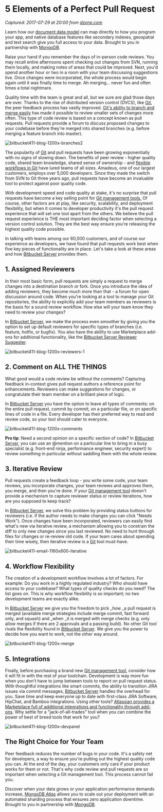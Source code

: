# 5 Elements of a Perfect Pull Request

_Captured: 2017-07-29 at 20:00 from [dzone.com](https://dzone.com/articles/5-elements-of-a-perfect-pull-request?edition=311401&utm_source=Daily%20Digest&utm_medium=email&utm_campaign=Daily%20Digest%202017-07-29)_

Learn how our [document data model](https://dzone.com/go?i=225226&u=https%3A%2F%2Fwww.mongodb.com%2Fcloud%2Fatlas%2Flp%2Ftry-3%3Futm_medium%3DDisplay%26utm_source%3Ddzone%26utm_campaign%3DWW_Reg_ATLAS_Dzone%26utm_content%3Dpre-post-roll%26utm_term%3D1%26jmp%3Ddzone-ad) can map directly to how you program your app, and native database features like secondary indexes, geospatial and text search give you full access to your data. Brought to you in partnership with [MongoDB](https://dzone.com/go?i=225226&u=https%3A%2F%2Fwww.mongodb.com%2Fcloud%2Fatlas%2Flp%2Ftry-3%3Futm_medium%3DDisplay%26utm_source%3Ddzone%26utm_campaign%3DWW_Reg_ATLAS_Dzone%26utm_content%3Dpre-post-roll%26utm_term%3D1%26jmp%3Ddzone-ad).

Raise your hand if you remember the days of in-person code reviews. You may recall entire afternoons spent checking out changes from SVN, running them locally, and making notes of areas that could be improved. Next, you'd spend another hour or two in a room with your team discussing suggestions live. Once changes were incorporated, the whole process would begin again until it was finally time to merge. Ah merging… never fun and often times a total nightmare.

Quality time with the team is great and all, but we sure are glad those days are over. Thanks to the rise of distributed version control (DVCS), like [Git](https://bitbucket.org/product?utm_source=dzone&utm_medium=paid-content&utm_content=5-pull-request-must-haves&utm_campaign=bitbucket_adexp-bbtofu_dzone-syn-content), the peer feedback process has vastly improved. [Git's ability to branch and merge easily](https://bitbucket.org/product?utm_source=dzone&utm_medium=paid-content&utm_content=5-pull-request-must-haves&utm_campaign=bitbucket_adexp-bbtofu_dzone-syn-content) has made it possible to review smaller sets of changes more often. This type of code review is based on a concept known as pull requests. Pull requests provide a forum to discuss proposed changes to your codebase before they're merged into shared branches (e.g. before merging a feature branch into master).

![bitbucket411-blog-1200x-branches2](https://atlassianblog.wpengine.com/wp-content/uploads/bitbucket411-blog-1200x-branches2.png)

The popularity of [Git](https://bitbucket.org/product?utm_source=dzone&utm_medium=paid-content&utm_content=5-pull-request-must-haves&utm_campaign=bitbucket_adexp-bbtofu_dzone-syn-content) and pull requests have been growing exponentially with no signs of slowing down. The benefits of peer review - higher quality code, shared team knowledge, shared sense of ownership - and [flexible workflows in Git](https://bitbucket.org/product?utm_source=dzone&utm_medium=paid-content&utm_content=5-pull-request-must-haves&utm_campaign=bitbucket_adexp-bbtofu_dzone-syn-content) have lured teams of all sizes. Amadeus, one of our largest customers, employs over 5,000 developers. Since they made the switch from SVN to Git three years ago, pull requests have become an invaluable tool to protect against poor quality code.

With development speed and code quality at stake, it's no surprise that pull requests have become a key selling point for [Git management tools.](https://bitbucket.org/product?utm_source=dzone&utm_medium=paid-content&utm_content=5-pull-request-must-haves&utm_campaign=bitbucket_adexp-bbtofu_dzone-syn-content) Of course, other factors are at play, like security, scalability, and deployment flexibility, but when it comes to developer productivity it's the pull request experience that will set one tool apart from the others. We believe the pull request experience is THE most important deciding factor when selecting a version control solution. They are the best way ensure you're releasing the highest quality code possible.

In talking with teams among our 60,000 customers, and of course our experience as developers, we have found that pull requests work best when five key pieces of functionality are in place. Let's take a look at these areas and how [Bitbucket Server](https://bitbucket.org/product?utm_source=dzone&utm_medium=paid-content&utm_content=5-pull-request-must-haves&utm_campaign=bitbucket_adexp-bbtofu_dzone-syn-content) provides them.

## **1\. Assigned Reviewers**

In their most basic form, pull requests are simply a request to merge changes into a destination branch or fork. Once you introduce the idea of adding reviewers, they become much more than that - a forum for open discussion around code. When you're looking at a tool to manage your Git repositories, the ability to explicitly add your team members as reviewers is the basis for a sound review workflow. How else will your team know they need to review your changes?

In [Bitbucket Server](https://bitbucket.org/product?utm_source=dzone&utm_medium=paid-content&utm_content=5-pull-request-must-haves&utm_campaign=bitbucket_adexp-bbtofu_dzone-syn-content), we make the process even smoother by giving you the option to set up default reviewers for specific types of branches (i.e. feature, hotfix, or bugfix). You also have the ability to use Marketplace add-ons for additional functionality, like the [Bitbucket Server Reviewer Suggester](https://bitbucket.org/product?utm_source=dzone&utm_medium=paid-content&utm_content=5-pull-request-must-haves&utm_campaign=bitbucket_adexp-bbtofu_dzone-syn-content).

![bitbucket411-blog-1200x-reviewers-1](https://atlassianblog.wpengine.com/wp-content/uploads/bitbucket411-blog-1200x-reviewers-1.png)

## 2\. Comment on ALL THE THINGS 

What good would a code review be without the comments? Capturing feedback in-context gives pull request authors a reference point for enhancements. Reviewers can make suggestions for changes, or congratulate their team member on a brilliant piece of logic.

In [Bitbucket Server](https://bitbucket.org/product?utm_source=dzone&utm_medium=paid-content&utm_content=5-pull-request-must-haves&utm_campaign=bitbucket_adexp-bbtofu_dzone-syn-content) you have the option to leave all types of comments: on the entire pull request, commit by commit, on a particular file, or on specific lines of code in a file. Every developer has their preferred way to read and review code, so your tool should cater to everyone.

![bitbucket411-blog-1200x-comments](https://atlassianblog.wpengine.com/wp-content/uploads/bitbucket411-blog-1200x-comments.png)

**Pro tip**: Need a second opinion on a specific section of code? In [Bitbucket Server](https://bitbucket.org/product?utm_source=dzone&utm_medium=paid-content&utm_content=5-pull-request-must-haves&utm_campaign=bitbucket_adexp-bbtofu_dzone-syn-content), you can use an @mention on a particular line to bring in a busy specialist (e.g. front-end ninja, performance engineer, security expert) to review something in particular without saddling them with the whole review.

## 3\. Iterative Review

Pull requests create a feedback loop - you write some code, your team reviews, you incorporate changes, your team reviews and approves them, you merge, and then you're done. If your [Git management tool](https://bitbucket.org/product?utm_source=dzone&utm_medium=paid-content&utm_content=5-pull-request-must-haves&utm_campaign=bitbucket_adexp-bbtofu_dzone-syn-content) doesn't provide a mechanism to capture reviewer status or review iterations, how are you supposed to keep track?

In [Bitbucket Server](https://bitbucket.org/product?utm_source=dzone&utm_medium=paid-content&utm_content=5-pull-request-must-haves&utm_campaign=bitbucket_adexp-bbtofu_dzone-syn-content), we solve this problem by providing status buttons for reviewers (i.e. if the author needs to make changes you can click "Needs Work"). Once changes have been incorporated, reviewers can easily find what's new via iterative review, a mechanism allowing you to constrain the diff to only new changes since you last reviewed. No need to hunt through files for changes or re-review old code. If your team cares about spending their time wisely, then iterative review is a [Git](https://bitbucket.org/product?utm_source=dzone&utm_medium=paid-content&utm_content=5-pull-request-must-haves&utm_campaign=bitbucket_adexp-bbtofu_dzone-syn-content) tool must-have.

![bitbucket411-email-1160x600-iterative](https://atlassianblog.wpengine.com/wp-content/uploads/bitbucket411-email-1160x600-iterative.png)

## 4\. Workflow Flexibility

The creation of a development workflow involves a lot of factors. For example: Do you work in a highly regulated industry? Who should have access to your codebase? What types of quality checks do you need? The list goes on. This is why workflow flexibility is so important; no two development teams are exactly alike.

In [Bitbucket Server](https://bitbucket.org/product?utm_source=dzone&utm_medium=paid-content&utm_content=5-pull-request-must-haves&utm_campaign=bitbucket_adexp-bbtofu_dzone-syn-content) we give you the freedom to pick _how _a pull request is merged (available merge strategies include merge commit, fast forward only, and squash) and _when _it is merged with merge checks (e.g. only allow merges if there are 2 approvals and a passing build). No other Git tool rivals the flexibility found in [Bitbucket Server](https://bitbucket.org/product?utm_source=dzone&utm_medium=paid-content&utm_content=5-pull-request-must-haves&utm_campaign=bitbucket_adexp-bbtofu_dzone-syn-content). We give you the power to decide how you want to work, not the other way around.

![bitbucket411-blog-1200x-merge](https://atlassianblog.wpengine.com/wp-content/uploads/bitbucket411-blog-1200x-merge.png)

## 5\. Integrations

Finally, before purchasing a brand new [Git management tool](https://bitbucket.org/product?utm_source=dzone&utm_medium=paid-content&utm_content=5-pull-request-must-haves&utm_campaign=bitbucket_adexp-bbtofu_dzone-syn-content), consider how it will fit in with the rest of your toolchain. Development is way more fun when you don't have to jump between tools to report on pull request status. With thoughtful integrations like smart commits, the ability to transition JIRA issues via commit messages, [Bitbucket Server](https://bitbucket.org/product?utm_source=dzone&utm_medium=paid-content&utm_content=5-pull-request-must-haves&utm_campaign=bitbucket_adexp-bbtofu_dzone-syn-content) handles the overhead for you. Save time and keep everyone up to date with first-class JIRA Software, HipChat, and Bamboo integrations. Using other tools? [Atlassian provides a Marketplace full of additional integrations and functionality through add-ons](https://bitbucket.org/product?utm_source=dzone&utm_medium=paid-content&utm_content=5-pull-request-must-haves&utm_campaign=bitbucket_adexp-bbtofu_dzone-syn-content). Why settle for a "jack-of-all-trades" tool when you can combine the power of best of breed tools that work for you?

![bitbucket411-blog-1200x-devpanel](https://atlassianblog.wpengine.com/wp-content/uploads/bitbucket411-blog-1200x-devpanel.png)

## The Right Choice for Your Team

Peer feedback reduces the number of bugs in your code. It's a safety net for developers, a way to ensure you're putting out the highest quality code you can. At the end of the day, your customers only care if your product works for them or not. That's why code review and pull requests are so important when selecting a Git management tool. This process cannot fail you.

Discover when your data grows or your application performance demands increase, [MongoDB Atlas](https://dzone.com/go?i=225227&u=https%3A%2F%2Fwww.mongodb.com%2Fcloud%2Fatlas%2Flp%2Ftry-3%3Futm_medium%3DDisplay%26utm_source%3Ddzone%26utm_campaign%3DWW_Reg_ATLAS_Dzone%26utm_content%3Dpre-post-roll%26utm_term%3D2%26jmp%3Ddzone-ad) allows you to scale out your deployment with an automated sharding process that ensures zero application downtime. Brought to you in partnership with [MongoDB](https://dzone.com/go?i=225227&u=https%3A%2F%2Fwww.mongodb.com%2Fcloud%2Fatlas%2Flp%2Ftry-3%3Futm_medium%3DDisplay%26utm_source%3Ddzone%26utm_campaign%3DWW_Reg_ATLAS_Dzone%26utm_content%3Dpre-post-roll%26utm_term%3D2%26jmp%3Ddzone-ad).
